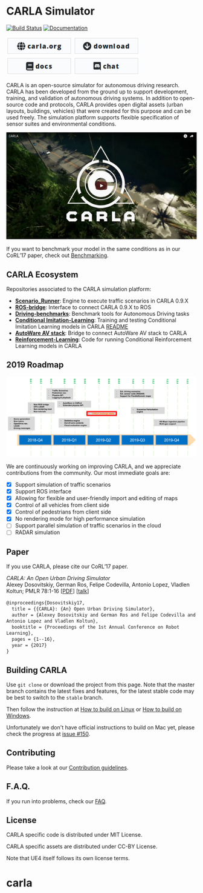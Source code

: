 CARLA Simulator
===============

[![Build Status](https://travis-ci.org/carla-simulator/carla.svg?branch=master)](https://travis-ci.org/carla-simulator/carla)
[![Documentation](https://readthedocs.org/projects/carla/badge/?version=latest)](http://carla.readthedocs.io)


[![carla.org](Docs/img/btn/web.png)](http://carla.org)
[![download](Docs/img/btn/download.png)](https://github.com/carla-simulator/carla/blob/master/Docs/download.md)
[![documentation](Docs/img/btn/docs.png)](http://carla.readthedocs.io)
[![discord](Docs/img/btn/chat.png)](https://discord.gg/8kqACuC)
<!-- [![forum](Docs/img/btn/forum.png)](link here) -->

CARLA is an open-source simulator for autonomous driving research. CARLA has
been developed from the ground up to support development, training, and
validation of autonomous driving systems. In addition to open-source code
and protocols, CARLA provides open digital assets (urban layouts, buildings,
vehicles) that were created for this purpose and can be used freely. The
simulation platform supports flexible specification of sensor suites and
environmental conditions.

[![CARLA Video](Docs/img/video_thumbnail.png)](https://www.youtube.com/watch?v=BjH-pFGlZ0M)

If you want to benchmark your model in the same conditions as in our CoRL’17
paper, check out
[Benchmarking](https://github.com/carla-simulator/driving-benchmarks).


## CARLA Ecosystem
Repositories associated to the CARLA simulation platform:

* [**Scenario_Runner**](https://github.com/carla-simulator/scenario_runner): Engine to execute traffic scenarios in CARLA 0.9.X
* [**ROS-bridge**](https://github.com/carla-simulator/ros-bridge): Interface to connect CARLA 0.9.X to ROS
* [**Driving-benchmarks**](https://github.com/carla-simulator/driving-benchmarks): Benchmark tools for Autonomous Driving tasks
* [**Conditional Imitation-Learning**](https://github.com/felipecode/coiltraine): Training and testing Conditional Imitation Learning models in CARLA [README](https://github.com/felipecode/coiltraine/blob/master/docs/view_agents.md)
* [**AutoWare AV stack**](https://github.com/carla-simulator/carla-autoware): Bridge to connect AutoWare AV stack to CARLA
* [**Reinforcement-Learning**](https://github.com/carla-simulator/reinforcement-learning): Code for running Conditional Reinforcement Learning models in CARLA

2019 Roadmap
-------
![carla.org](Docs/img/carla_timeline.png "CARLA Road Map")

We are continuously working on improving CARLA, and we appreciate contributions
from the community. Our most immediate goals are:

- [x] Support simulation of traffic scenarios 
- [x] Support ROS interface
- [x] Allowing for flexible and user-friendly import and editing of maps
- [x] Control of all vehicles from client side
- [x] Control of pedestrians from client side
- [x] No rendering mode for high performance simulation
- [ ] Support parallel simulation of traffic scenarios in the cloud
- [ ] RADAR simulation

Paper
-----

If you use CARLA, please cite our CoRL’17 paper.

_CARLA: An Open Urban Driving Simulator_<br>Alexey Dosovitskiy, German Ros,
Felipe Codevilla, Antonio Lopez, Vladlen Koltun; PMLR 78:1-16
[[PDF](http://proceedings.mlr.press/v78/dosovitskiy17a/dosovitskiy17a.pdf)]
[[talk](https://www.youtube.com/watch?v=xfyK03MEZ9Q&feature=youtu.be&t=2h44m30s)]


```
@inproceedings{Dosovitskiy17,
  title = {{CARLA}: {An} Open Urban Driving Simulator},
  author = {Alexey Dosovitskiy and German Ros and Felipe Codevilla and Antonio Lopez and Vladlen Koltun},
  booktitle = {Proceedings of the 1st Annual Conference on Robot Learning},
  pages = {1--16},
  year = {2017}
}
```

Building CARLA
--------------

Use `git clone` or download the project from this page. Note that the master
branch contains the latest fixes and features, for the latest stable code may be
best to switch to the `stable` branch.

Then follow the instruction at [How to build on Linux][buildlinuxlink] or
[How to build on Windows][buildwindowslink].

Unfortunately we don't have official instructions to build on Mac yet, please
check the progress at [issue #150][issue150].

[buildlinuxlink]: http://carla.readthedocs.io/en/latest/how_to_build_on_linux
[buildwindowslink]: http://carla.readthedocs.io/en/latest/how_to_build_on_windows
[issue150]: https://github.com/carla-simulator/carla/issues/150

Contributing
------------

Please take a look at our [Contribution guidelines][contriblink].

[contriblink]: http://carla.readthedocs.io/en/latest/CONTRIBUTING

F.A.Q.
------

If you run into problems, check our
[FAQ](http://carla.readthedocs.io/en/latest/faq/).

License
-------

CARLA specific code is distributed under MIT License.

CARLA specific assets are distributed under CC-BY License.

Note that UE4 itself follows its own license terms.
# carla

